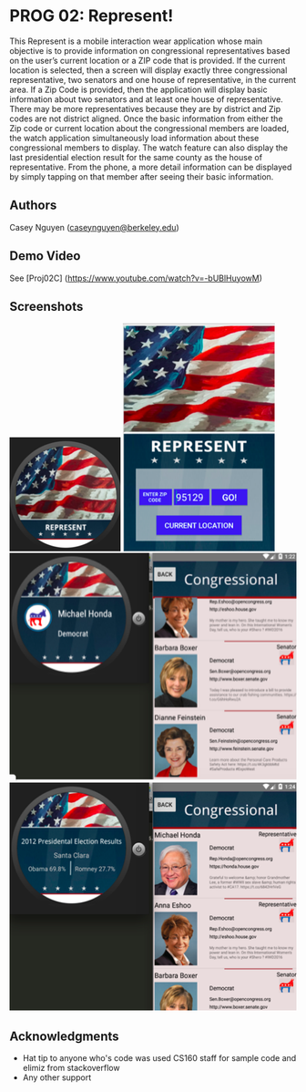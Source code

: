 # PROG 02: Represent!

This Represent is a mobile interaction wear application whose main objective is to provide information on congressional representatives based on the user’s current location or a ZIP code that is provided. If the current location is selected, then a screen will display exactly three congressional representative, two senators and one house of representative, in the current area. If a Zip Code is provided, then the application will display basic information about two senators and at least one house of representative. There may be more representatives because they are by district and Zip codes are not district aligned. Once the basic information from either the Zip code or current location about the congressional members are loaded, the watch application simultaneously load information about these congressional members to display. The watch feature can also display the last presidential election result for the same county as the house of representative. From the phone, a more detail information can be displayed by simply tapping on that member after seeing their basic information.

## Authors

Casey Nguyen ([caseynguyen@berkeley.edu](mailto:your_email@berkeley.edu))

## Demo Video

See [Proj02C] (https://www.youtube.com/watch?v=-bUBlHuyowM)

## Screenshots

<img src="screenshots/nsc1.png" height="200" alt="Screenshot"/>
<img src="screenshots/nsc2.png" height="400" alt="Screenshot"/>
<img src="screenshots/nsc3.png" height="400" alt="Screenshot"/>
<img src="screenshots/nsc4.png" height="400" alt="Screenshot"/>


## Acknowledgments

* Hat tip to anyone who's code was used CS160 staff for sample code and elimiz from stackoverflow
* Any other support
